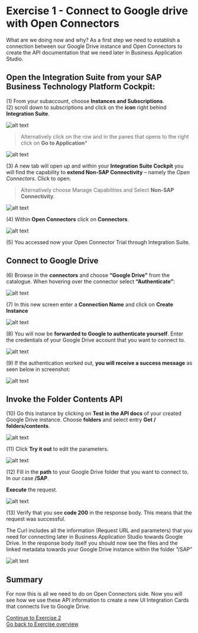 # Exercise 1 - Connect to Google drive with Open Connectors

What are we doing now and why?  As a first step we need to establish a connection between our Google Drive instance and Open Connectors to create the API documentation that we need later in Business Application Studio.  



## Open the Integration Suite from your SAP Business Technology Platform Cockpit:

(1) From your subaccount, choose **Instances and Subscriptions**.      
(2) scroll down to subscriptions and click on the **icon** right behind **Integration Suite**.   


![alt text](/Exercise2/OpenIntegrationSuite.png "OpenIntegrationSuite")   


> Alternatively click on the row and in the panes that opens to the right click on **Go to Application***   

![alt text](/Exercise2/OpenIntegrationSuiteAlt.png "OpenIntegrationSuiteAlt")


(3) A new tab will open up and within your **Integration Suite Cockpit** you will find the capability to **extend Non-SAP Connectivity** – namely the _Open Connectors_. Click to open.

> Alternatively choose Manage Capabilities and Select **Non-SAP Connectivity**.

![alt text](/Exercise2/OpenNonSAPIntegration.png "OpenNonSAPIntegration")

(4) Within **Open Connectors** click on **Connectors**.

![alt text](/Exercise2/Connectors.png "Connectors")

(5) You accessed now your Open Connector Trial through Integration Suite.



## Connect to Google Drive

(6) Browse in the **connectors** and choose **“Google Drive”** from the catalogue. When hovering over the connector select **“Authenticate”**:

![alt text](/Exercise2/GoogleDrive.png "GoogleDrive")

(7) In this new screen enter a **Connection Name** and click on **Create Instance**

![alt text](/Exercise2/CreateInstance.png "CreateInstance")


(8) You will now be **forwarded to Google to authenticate yourself**. Enter the credentials of your Google Drive account that you want to connect to.

![alt text](/Exercise2/AuthenticateGoogle.png "AuthenticateGoogle")


(9) If the authentication worked out, **you will receive a success message** as seen below in screenshot:

![alt text](/Exercise2/SuccessFullConnection.png "SuccessFullConnection")



## Invoke the Folder Contents API

(10) Go this instance by clicking on **Test in the API docs** of your created Google Drive instance.
Choose **folders** and select entry **Get** **/ folders/contents**.

![alt text](/Exercise2/InvokeFolderContents.png "InvokeFolderContents")

(11) Click **Try it out** to edit the parameters.

![alt text](/Exercise2/TryOut.png "TryOut")

(12) Fill in the **path** to your Google Drive folder that you want to connect to. In our case **/SAP**.    

**Execute** the request.

![alt text](/Exercise2/Execute.png "Execute")


(13) Verify that you see **code 200** in the response body. This means that the request was successful.

The Curl includes all the information (Request URL and parameters) that you need for connecting later in Business Application Studio towards Google Drive. In the response body itself you should now see the files and the linked metadata towards your Google Drive instance within the folder “/SAP”

![alt text](/Exercise2/Response.png "Response")



## Summary
For now this is all we need to do on Open Connectors side. Now you will see how we use these API information to create a new UI Integration Cards that connects live to Google Drive.

[Continue to Exercise 2](/Exercise3/readme.md)      
[Go back to Exercise overview](/readme.md)
